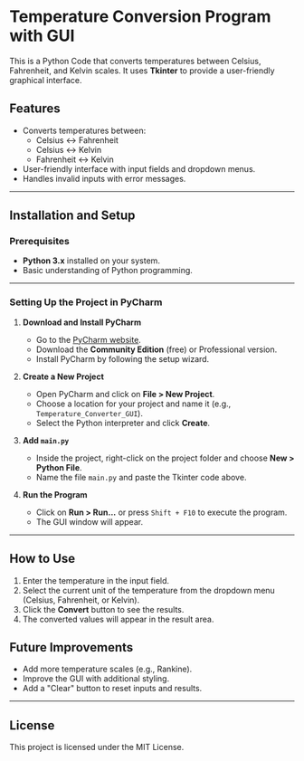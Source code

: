 # Temperature Conversion Program with GUI

This is a Python Code that converts temperatures between Celsius, Fahrenheit, and Kelvin scales. It uses **Tkinter** to provide a user-friendly graphical interface.

## Features
- Converts temperatures between:
  - Celsius ↔ Fahrenheit
  - Celsius ↔ Kelvin
  - Fahrenheit ↔ Kelvin
- User-friendly interface with input fields and dropdown menus.
- Handles invalid inputs with error messages.

---

## Installation and Setup

### Prerequisites
- **Python 3.x** installed on your system.
- Basic understanding of Python programming.

---

### Setting Up the Project in PyCharm

1. **Download and Install PyCharm**
   - Go to the [PyCharm website](https://www.jetbrains.com/pycharm/).
   - Download the **Community Edition** (free) or Professional version.
   - Install PyCharm by following the setup wizard.

2. **Create a New Project**
   - Open PyCharm and click on **File > New Project**.
   - Choose a location for your project and name it (e.g., `Temperature_Converter_GUI`).
   - Select the Python interpreter and click **Create**.

3. **Add `main.py`**
   - Inside the project, right-click on the project folder and choose **New > Python File**.
   - Name the file `main.py` and paste the Tkinter code above.

4. **Run the Program**
   - Click on **Run > Run...** or press `Shift + F10` to execute the program.
   - The GUI window will appear.

---

## How to Use
1. Enter the temperature in the input field.
2. Select the current unit of the temperature from the dropdown menu (Celsius, Fahrenheit, or Kelvin).
3. Click the **Convert** button to see the results.
4. The converted values will appear in the result area.



## Future Improvements
- Add more temperature scales (e.g., Rankine).
- Improve the GUI with additional styling.
- Add a "Clear" button to reset inputs and results.

---

## License
This project is licensed under the MIT License.
